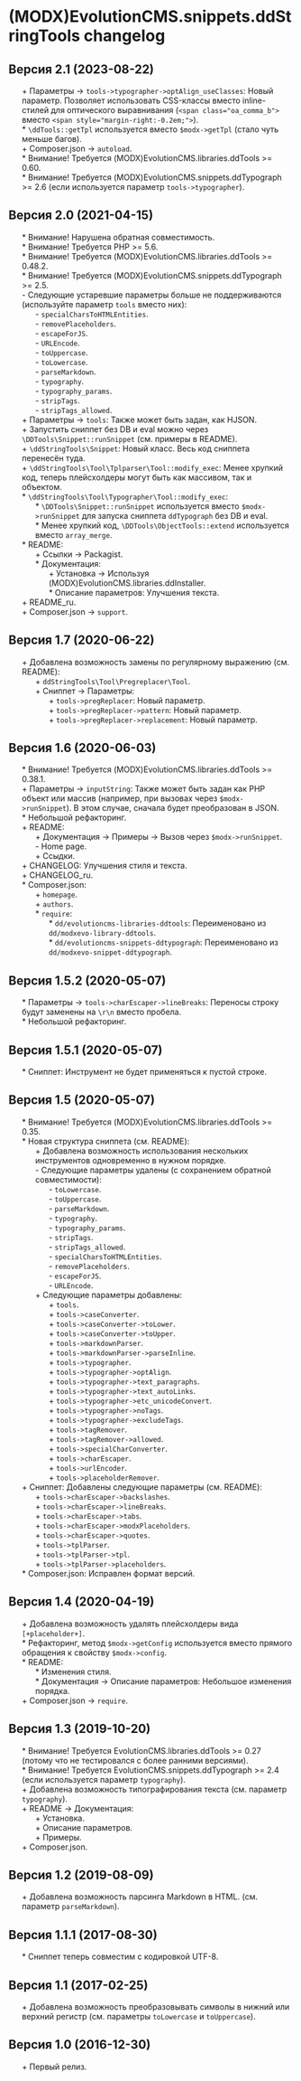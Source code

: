 # (MODX)EvolutionCMS.snippets.ddStringTools changelog


## Версия 2.1 (2023-08-22)

* \+ Параметры → `tools->typographer->optAlign_useClasses`: Новый параметр. Позволяет использовать CSS-классы вместо inline-стилей для оптического выравнивания (`<span class="oa_comma_b">` вместо `<span style="margin-right:-0.2em;">`).
* \* `\ddTools::getTpl` используется вместо `$modx->getTpl` (стало чуть меньше багов).
* \+ Composer.json → `autoload`.
* \* Внимание! Требуется (MODX)EvolutionCMS.libraries.ddTools >= 0.60.
* \* Внимание! Требуется (MODX)EvolutionCMS.snippets.ddTypograph >= 2.6 (если используется параметр `tools->typographer`).


## Версия 2.0 (2021-04-15)

* \* Внимание! Нарушена обратная совместимость.
* \* Внимание! Требуется PHP >= 5.6.
* \* Внимание! Требуется (MODX)EvolutionCMS.libraries.ddTools >= 0.48.2.
* \* Внимание! Требуется (MODX)EvolutionCMS.snippets.ddTypograph >= 2.5.
* \- Следующие устаревшие параметры больше не поддерживаются (используйте параметр `tools` вместо них):
	* \- `specialCharsToHTMLEntities`.
	* \- `removePlaceholders`.
	* \- `escapeForJS`.
	* \- `URLEncode`.
	* \- `toUppercase`.
	* \- `toLowercase`.
	* \- `parseMarkdown`.
	* \- `typography`.
	* \- `typography_params`.
	* \- `stripTags`.
	* \- `stripTags_allowed`.
* \+ Параметры → `tools`: Также может быть задан, как HJSON.
* \+ Запустить сниппет без DB и eval можно через `\DDTools\Snippet::runSnippet` (см. примеры в README).
* \+ `\ddStringTools\Snippet`: Новый класс. Весь код сниппета перенесён туда.
* \+ `\ddStringTools\Tool\Tplparser\Tool::modify_exec`: Менее хрупкий код, теперь плейсхолдеры могут быть как массивом, так и объектом.
* \* `\ddStringTools\Tool\Typographer\Tool::modify_exec`:
	* \* `\DDTools\Snippet::runSnippet` используется вместо  `$modx->runSnippet` для запуска сниппета `ddTypograph` без DB и eval.
	* \* Менее хрупкий код, `\DDTools\ObjectTools::extend` используется вместо `array_merge`.
* \* README:
	* \+ Ссылки → Packagist.
	* \* Документация:
		* \+ Установка → Используя (MODX)EvolutionCMS.libraries.ddInstaller.
		* \* Описание параметров: Улучшения текста.
* \+ README_ru.
* \+ Composer.json → `support`.


## Версия 1.7 (2020-06-22)

* \+ Добавлена возможность замены по регулярному выражению (см. README):
	* \+ `ddStringTools\Tool\Pregreplacer\Tool`.
	* \+ Сниппет → Параметры:
		* \+ `tools->pregReplacer`: Новый параметр.
		* \+ `tools->pregReplacer->pattern`: Новый параметр.
		* \+ `tools->pregReplacer->replacement`: Новый параметр.


## Версия 1.6 (2020-06-03)

* \* Внимание! Требуется (MODX)EvolutionCMS.libraries.ddTools >= 0.38.1.
* \+ Параметры → `inputString`: Также может быть задан как PHP объект или массив (например, при вызовах через `$modx->runSnippet`). В этом случае, сначала будет преобразован в JSON.
* \* Небольшой рефакторинг.
* \+ README:
	* \+ Документация → Примеры → Вызов через `$modx->runSnippet`.
	* \- Home page.
	* \+ Ссыдки.
* \+ CHANGELOG: Улучшения стиля и текста.
* \+ CHANGELOG_ru.
* \* Composer.json:
	* \+ `homepage`.
	* \+ `authors`.
	* \* `require`:
		* \* `dd/evolutioncms-libraries-ddtools`: Переименовано из `dd/modxevo-library-ddtools`.
		* \* `dd/evolutioncms-snippets-ddtypograph`: Переименовано из `dd/modxevo-snippet-ddtypograph`.


## Версия 1.5.2 (2020-05-07)

* \* Параметры → `tools->charEscaper->lineBreaks`: Переносы строку будут заменены на `\r\n` вместо пробела.
* \* Небольшой рефакторинг.


## Версия 1.5.1 (2020-05-07)

* \* Сниппет: Инструмент не будет применяться к пустой строке.


## Версия 1.5 (2020-05-07)

* \* Внимание! Требуется (MODX)EvolutionCMS.libraries.ddTools >= 0.35.
* \* Новая структура сниппета (см. README):
	* \+ Добавлена возможность использования нескольких инструментов одновременно в нужном порядке.
	* \- Следующие параметры удалены (с сохранением обратной совместимости):
		* \- `toLowercase`.
		* \- `toUppercase`.
		* \- `parseMarkdown`.
		* \- `typography`.
		* \- `typography_params`.
		* \- `stripTags`.
		* \- `stripTags_allowed`.
		* \- `specialCharsToHTMLEntities`.
		* \- `removePlaceholders`.
		* \- `escapeForJS`.
		* \- `URLEncode`.
	* \+ Следующие параметры добавлены:
		* \+ `tools`.
		* \+ `tools->caseConverter`.
		* \+ `tools->caseConverter->toLower`.
		* \+ `tools->caseConverter->toUpper`.
		* \+ `tools->markdownParser`.
		* \+ `tools->markdownParser->parseInline`.
		* \+ `tools->typographer`.
		* \+ `tools->typographer->optAlign`.
		* \+ `tools->typographer->text_paragraphs`.
		* \+ `tools->typographer->text_autoLinks`.
		* \+ `tools->typographer->etc_unicodeConvert`.
		* \+ `tools->typographer->noTags`.
		* \+ `tools->typographer->excludeTags`.
		* \+ `tools->tagRemover`.
		* \+ `tools->tagRemover->allowed`.
		* \+ `tools->specialCharConverter`.
		* \+ `tools->charEscaper`.
		* \+ `tools->urlEncoder`.
		* \+ `tools->placeholderRemover`.
* \+ Сниппет: Добавлены следующие параметры (см. README):
	* \+ `tools->charEscaper->backslashes`.
	* \+ `tools->charEscaper->lineBreaks`.
	* \+ `tools->charEscaper->tabs`.
	* \+ `tools->charEscaper->modxPlaceholders`.
	* \+ `tools->charEscaper->quotes`.
	* \+ `tools->tplParser`.
	* \+ `tools->tplParser->tpl`.
	* \+ `tools->tplParser->placeholders`.
* \* Composer.json: Исправлен формат версий.


## Версия 1.4 (2020-04-19)

* \+ Добавлена возможность удалять плейсхолдеры вида `[+placeholder+]`.
* \* Рефакторинг, метод `$modx->getConfig` используется вместо прямого обращения к свойству `$modx->config`.
* \* README:
	* \* Изменения стиля.
	* \* Документация → Описание параметров: Небольшое изменения порядка.
* \+ Composer.json → `require`.


## Версия 1.3 (2019-10-20)

* \* Внимание! Требуется EvolutionCMS.libraries.ddTools >= 0.27 (потому что не тестировался с более ранними версиями).
* \* Внимание! Требуется EvolutionCMS.snippets.ddTypograph >= 2.4 (если используется параметр `typography`).
* \+ Добавлена возможность типографирования текста (см. параметр `typography`).
* \+ README → Документация:
	* \+ Установка.
	* \+ Описание параметров.
	* \+ Примеры.
* \+ Composer.json.


## Версия 1.2 (2019-08-09)

* \+ Добавлена возможность парсинга Markdown в HTML. (см. параметр `parseMarkdown`).


## Версия 1.1.1 (2017-08-30)

* \* Сниппет теперь совместим с кодировкой UTF-8.


## Версия 1.1 (2017-02-25)

* \+ Добавлена возможность преобразовывать символы в нижний или верхний регистр (см. параметры `toLowercase` и `toUppercase`).


## Версия 1.0 (2016-12-30)

* \+ Первый релиз.


<link rel="stylesheet" type="text/css" href="https://raw.githack.com/DivanDesign/CSS.ddMarkdown/master/style.min.css" />
<style>ul{list-style:none;}</style>